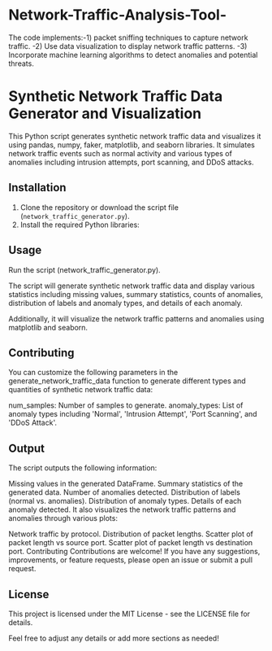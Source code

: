 # Network-Traffic-Analysis-Tool-
The code implements:-1) packet sniffing techniques to capture network traffic. -2) Use data visualization to display network traffic patterns. -3) Incorporate machine learning algorithms to detect anomalies and potential threats.

# Synthetic Network Traffic Data Generator and Visualization

This Python script generates synthetic network traffic data and visualizes it using pandas, numpy, faker, matplotlib, and seaborn libraries. It simulates network traffic events such as normal activity and various types of anomalies including intrusion attempts, port scanning, and DDoS attacks.

## Installation

1. Clone the repository or download the script file (`network_traffic_generator.py`).
2. Install the required Python libraries:

## Usage




Run the script (network_traffic_generator.py).

The script will generate synthetic network traffic data and display various statistics including missing values, summary statistics, counts of anomalies, distribution of labels and anomaly types, and details of each anomaly.

Additionally, it will visualize the network traffic patterns and anomalies using matplotlib and seaborn.









## Contributing


You can customize the following parameters in the generate_network_traffic_data function to generate different types and quantities of synthetic network traffic data:

num_samples: Number of samples to generate.
anomaly_types: List of anomaly types including 'Normal', 'Intrusion Attempt', 'Port Scanning', and 'DDoS Attack'.

## Output


The script outputs the following information:

Missing values in the generated DataFrame.
Summary statistics of the generated data.
Number of anomalies detected.
Distribution of labels (normal vs. anomalies).
Distribution of anomaly types.
Details of each anomaly detected.
It also visualizes the network traffic patterns and anomalies through various plots:

Network traffic by protocol.
Distribution of packet lengths.
Scatter plot of packet length vs source port.
Scatter plot of packet length vs destination port.
Contributing
Contributions are welcome! If you have any suggestions, improvements, or feature requests, please open an issue or submit a pull request.

## License


This project is licensed under the MIT License - see the LICENSE file for details.


Feel free to adjust any details or add more sections as needed!

